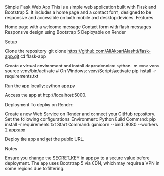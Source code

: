 Simple Flask Web App
This is a simple web application built with Flask and Bootstrap 5. It includes a home page and a contact form, designed to be responsive and accessible on both mobile and desktop devices.
Features

Home page with a welcome message
Contact form with flash messages
Responsive design using Bootstrap 5
Deployable on Render

Setup

Clone the repository:
git clone https://github.com/AliAkbariAlashti/flask-app.git
cd flask-app


Create a virtual environment and install dependencies:
python -m venv venv
source venv/bin/activate  # On Windows: venv\Scripts\activate
pip install -r requirements.txt


Run the app locally:
python app.py


Access the app at http://localhost:5000.


Deployment
To deploy on Render:

Create a new Web Service on Render and connect your GitHub repository.
Set the following configurations:
Environment: Python
Build Command: pip install -r requirements.txt
Start Command: gunicorn --bind :8080 --workers 2 app:app


Deploy the app and get the public URL.

Notes

Ensure you change the SECRET_KEY in app.py to a secure value before deployment.
The app uses Bootstrap 5 via CDN, which may require a VPN in some regions due to filtering.
